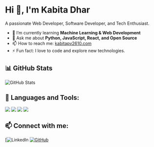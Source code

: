 # Hi 👋, I'm Kabita Dhar

A passionate Web Developer, Software Developer, and Tech Enthusiast.

- 🌱 I’m currently learning **Machine Learning & Web Development**
- 💬 Ask me about **Python, JavaScript, React, and Open Source**
- 📫 How to reach me: [kabitapv2610.com](mailto:your-email@example.com)
- ⚡ Fun fact: I love to code and explore new technologies.

## 📊 GitHub Stats
![GitHub Stats](https://github-readme-stats.vercel.app/api?username=your-github-username&show_icons=true&theme=dark)

## 🚀 Languages and Tools:
<p>
   <img src="https://img.shields.io/badge/-Python-blue?style=flat&logo=python" />
   <img src="https://img.shields.io/badge/-JavaScript-yellow?style=flat&logo=javascript" />
   <img src="https://img.shields.io/badge/-React-blue?style=flat&logo=react" />
   <img src="https://img.shields.io/badge/-Node.js-green?style=flat&logo=node.js" />
</p>

## 📫 Connect with me:
[![LinkedIn](https://www.linkedin.com/in/kavita-dhar-5707a6228/)
[![GitHub](https://img.shields.io/badge/-GitHub-black?style=flat&logo=github)](https://github.com/your-github-username)
